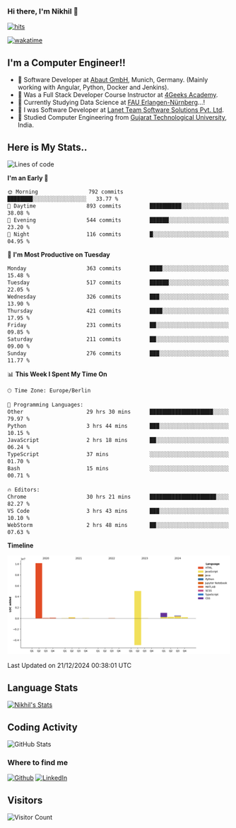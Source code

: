 ### Hi there, I'm Nikhil 👋

[![hits](https://hits.sh/github.com/silentsoft/hits.svg?color=2311cc)](https://hits.sh/github.com/silentsoft/hits/)

[![wakatime](https://wakatime.com/badge/user/369b6a3a-7953-4ff9-b7c7-be53d0a7ccc6.svg)](https://wakatime.com/@369b6a3a-7953-4ff9-b7c7-be53d0a7ccc6)

## I'm a  Computer Engineer!!

- 🌱 Software Developer at [Abaut GmbH](https://www.abaut.de/), Munich, Germany. (Mainly working with Angular, Python, Docker and Jenkins).
- 🌱 Was a Full Stack Developer Course Instructor at [4Geeks Academy](https://4geeks.com/).
- 🌱 Currently Studying Data Science at [FAU Erlangen-Nürnberg](https://www.fau.de/)...!
- 🌱 I was Software Developer at [Lanet Team Software Solutions Pvt. Ltd](https://lanetteam.com/).
- 🌱 Studied Computer Engineering from [Gujarat Technological University](https://www.gtu.ac.in/), India.

<h2>Here is My Stats..</h2>

<!--START_SECTION:waka-->
![Lines of code](https://img.shields.io/badge/From%20Hello%20World%20I%27ve%20Written-17.5%20million%20lines%20of%20code-blue)

**I'm an Early 🐤** 

```text
🌞 Morning                792 commits         ████████░░░░░░░░░░░░░░░░░   33.77 % 
🌆 Daytime                893 commits         ██████████░░░░░░░░░░░░░░░   38.08 % 
🌃 Evening                544 commits         ██████░░░░░░░░░░░░░░░░░░░   23.20 % 
🌙 Night                  116 commits         █░░░░░░░░░░░░░░░░░░░░░░░░   04.95 % 
```
📅 **I'm Most Productive on Tuesday** 

```text
Monday                   363 commits         ████░░░░░░░░░░░░░░░░░░░░░   15.48 % 
Tuesday                  517 commits         ██████░░░░░░░░░░░░░░░░░░░   22.05 % 
Wednesday                326 commits         ███░░░░░░░░░░░░░░░░░░░░░░   13.90 % 
Thursday                 421 commits         ████░░░░░░░░░░░░░░░░░░░░░   17.95 % 
Friday                   231 commits         ██░░░░░░░░░░░░░░░░░░░░░░░   09.85 % 
Saturday                 211 commits         ██░░░░░░░░░░░░░░░░░░░░░░░   09.00 % 
Sunday                   276 commits         ███░░░░░░░░░░░░░░░░░░░░░░   11.77 % 
```


📊 **This Week I Spent My Time On** 

```text
🕑︎ Time Zone: Europe/Berlin

💬 Programming Languages: 
Other                    29 hrs 30 mins      ████████████████████░░░░░   79.97 % 
Python                   3 hrs 44 mins       ███░░░░░░░░░░░░░░░░░░░░░░   10.15 % 
JavaScript               2 hrs 18 mins       ██░░░░░░░░░░░░░░░░░░░░░░░   06.24 % 
TypeScript               37 mins             ░░░░░░░░░░░░░░░░░░░░░░░░░   01.70 % 
Bash                     15 mins             ░░░░░░░░░░░░░░░░░░░░░░░░░   00.71 % 

🔥 Editors: 
Chrome                   30 hrs 21 mins      █████████████████████░░░░   82.27 % 
VS Code                  3 hrs 43 mins       ███░░░░░░░░░░░░░░░░░░░░░░   10.10 % 
WebStorm                 2 hrs 48 mins       ██░░░░░░░░░░░░░░░░░░░░░░░   07.63 % 
```

**Timeline**

![Lines of Code chart](https://raw.githubusercontent.com/nikhilmaguwala/nikhilmaguwala/main/assets/bar_graph.png)


 Last Updated on 21/12/2024 00:38:01 UTC
<!--END_SECTION:waka-->

<h2>Language Stats</h2>

[![Nikhil's Stats](https://github-readme-stats.vercel.app/api/wakatime?username=nikhilmaguwala&layout=compact&title=Stats)](https://github.com/nikhilmaguwala)


<h2>Coding Activity</h2>

<p><img src="https://wakatime.com/share/@nikhilmaguwala/7dd532b8-3e5e-4c26-8c46-68cc27712a92.svg" alt="GitHub Stats"></p>

<h3>Where to find me</h3>
<p>
    <a href="https://github.com/nikhilmaguwala" target="_blank"><img alt="Github" src="https://img.shields.io/badge/GitHub-%2312100E.svg?&style=for-the-badge&logo=Github&logoColor=white" /></a>
    <a href="https://www.linkedin.com/in/nikhil-maguwala" target="_blank"><img alt="LinkedIn" src="https://img.shields.io/badge/linkedin-%230077B5.svg?&style=for-the-badge&logo=linkedin&logoColor=white" /></a> 
</p>


<h2>Visitors</h2>

![Visitor Count](https://profile-counter.glitch.me/nikhilmaguwala/count.svg)

[website]: https://nikhilmaguwala.github.io/
[instagram]: https://www.instagram.com/nikhil_maguwala/
[linkedin]: https://www.linkedin.com/in/nikhil-maguwala/

